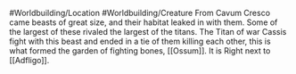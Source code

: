 #Worldbuilding/Location #Worldbuilding/Creature 
From Cavum Cresco came beasts of great size, and their habitat leaked in with them. Some of the largest of these rivaled the largest of the titans. The Titan of war Cassis fight with this beast and ended in a tie of them killing each other, this is what formed the garden of fighting bones, [[Ossum]]. It is Right next to [[Adfligo]].
